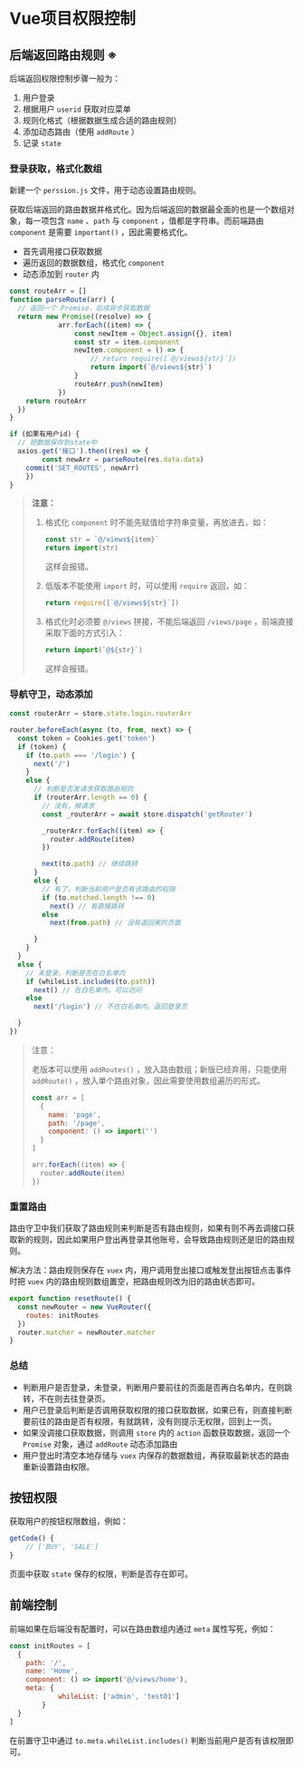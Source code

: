 # Vue项目权限控制

## 后端返回路由规则 ※

后端返回权限控制步骤一般为：

1. 用户登录
2. 根据用户 `userid` 获取对应菜单
3. 规则化格式（根据数据生成合适的路由规则）
4. 添加动态路由（使用 `addRoute` ）
5. 记录 `state` 

### 登录获取，格式化数组

新建一个 `perssion.js` 文件，用于动态设置路由规则。

获取后端返回的路由数据并格式化。因为后端返回的数据最全面的也是一个数组对象，每一项包含 `name` 、`path` 与 `component` ，值都是字符串。而前端路由 `component` 是需要 `important()` ，因此需要格式化。

- 首先调用接口获取数据
- 遍历返回的数据数组，格式化 `component` 
- 动态添加到 `router` 内

```js
const routeArr = []
function parseRoute(arr) {
  // 返回一个 Promise，后续异步获取数据
  return new Promise((resolve) => {
        	arr.forEach((item) => {
            	const newItem = Object.assign({}, item)
            	const str = item.component
            	newItem.component = () => {
                	// return require([`@/views${str}`])
                	return import(`@/views${str}`)
            	}
            	routeArr.push(newItem)
        	})
    return routeArr
  })
}

if (如果有用户id) {
  // 把数据保存到state中
  axios.get('接口').then((res) => {
    	const newArr = parseRoute(res.data.data)
    commit('SET_ROUTES', newArr)
   	})
}
```

> **注意：**
>
> 1. 格式化 `component` 时不能先赋值给字符串变量，再放进去，如：
>
>    ```js
>    const str = `@/views${item}`
>    return import(str)
>    ```
>
>    这样会报错。
>
> 2. 低版本不能使用 `import` 时，可以使用 `require` 返回，如：
>
>    ```js
>    return require([`@/views${str}`])
>    ```
>
> 3. 格式化时必须要 `@/views` 拼接，不能后端返回 `/views/page` ，前端直接采取下面的方式引入：
>
>    ```js
>    return import(`@${str}`)
>    ```
>
>    这样会报错。

### 导航守卫，动态添加

```js
const routerArr = store.state.login.routerArr

router.beforeEach(async (to, from, next) => {
  const token = Cookies.get('token')
  if (token) {
    if (to.path === '/login') {
      next('/')
    }
    else {
      // 判断是否发请求获取路由规则
      if (routerArr.length == 0) {
        // 没有，掉请求
        const _routerArr = await store.dispatch('getRouter')

        _routerArr.forEach((item) => {
          router.addRoute(item)
        })

        next(to.path) // 继续跳转
      }
      else {
        // 有了，判断当前用户是否有该路由的权限
        if (to.matched.length !== 0)
          next() // 有直接跳转
        else
          next(from.path) // 没有返回来的页面

      }
    }
  }
  else {
    // 未登录，判断是否在白名单内
    if (whileList.includes(to.path))
      next() // 在白名单内，可以访问
    else
      next('/login') // 不在白名单内，返回登录页

  }
})
```

> 注意：
>
> 老版本可以使用 `addRoutes()` ，放入路由数组；新版已经弃用，只能使用 `addRoute()` ，放入单个路由对象，因此需要使用数组遍历的形式。
>
> ```js
> const arr = [
>   {
>     name: 'page',
>     path: '/page',
>     component: () => import('')
>   }
> ]
> 
> arr.forEach((item) => {
>   router.addRoute(item)
> })
> ```

### 重置路由

路由守卫中我们获取了路由规则来判断是否有路由规则，如果有则不再去调接口获取新的规则，因此如果用户登出再登录其他账号，会导致路由规则还是旧的路由规则。

解决方法：路由规则保存在 `vuex` 内，用户调用登出接口或触发登出按钮点击事件时把 `vuex` 内的路由规则数组置空，把路由规则改为旧的路由状态即可。

```js
export function resetRoute() {
  const newRouter = new VueRouter({
    routes: initRoutes
  })
  router.matcher = newRouter.matcher
}
```

### 总结

- 判断用户是否登录，未登录，判断用户要前往的页面是否再白名单内，在则跳转，不在则去往登录页。
- 用户已登录后判断是否调用获取权限的接口获取数据，如果已有，则直接判断要前往的路由是否有权限，有就跳转，没有则提示无权限，回到上一页。
- 如果没调接口获取数据，则调用 `store` 内的 `action` 函数获取数据，返回一个 `Promise` 对象，通过 `addRoute` 动态添加路由
- 用户登出时清空本地存储与 `vuex` 内保存的数据数组，再获取最新状态的路由重新设置路由权限。

## 按钮权限

获取用户的按钮权限数组，例如：

```js
getCode() {
    // ['BUY', 'SALE']
}
```

页面中获取 `state` 保存的权限，判断是否存在即可。

## 前端控制

前端如果在后端没有配置时，可以在路由数组内通过 `meta` 属性写死，例如：

```js
const initRoutes = [
  {
    path: '/',
    name: 'Home',
    component: () => import('@/views/home'),
    meta: {
        	whileList: ['admin', 'test01']
    	}
  }
]
```

在前置守卫中通过 `to.meta.whileList.includes()` 判断当前用户是否有该权限即可。